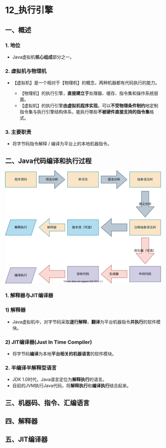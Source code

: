 # 12_执行引擎

## 一、概述

### 1. 地位

   * Java虚拟机**核心组成**部分之一。

### 2. 虚拟机与物理机

   * 【虚拟机】是一个相对于【物理机】的概念，两种机器都有代码执行的能力。

     * 【物理机】的执行引擎，**直接建立于**处理器、缓存、指令集和操作系统层面。
     * 【虚拟机】的执行引擎**由虚拟机程序实现**。可以**不受物理条件制约**地定制指令集与执行引擎结构体系，能执行哪些**不被硬件直接支持的指令集**格式。

### 3. 主要职责

* 将字节码指令解释 / 编译为平台上的本地机器指令。

## 二、Java代码编译和执行过程

![程序编译和执行过程](ref/程序编译和执行过程.svg)

### 1. 解释器与JIT编译器

### 1) 解释器

* Java虚拟机中，对字节码采取**逐行解释**，**翻译**为平台机器指令**并执行**的软件模块。

### 2) JIT编译器(Just In Time Compiler)

* 将字节码**编译**为本地**平台相关的机器语言**的软件模块。

### 2. 半编译半解释型语言

* JDK 1.0时代，Java语言定位为**解释执行**的语言。
* 目前的JVM执行Java代码，将**解释执行**和**编译执行**结合起来。

## 三、机器码、指令、汇编语言

## 四、解释器

## 五、JIT编译器

